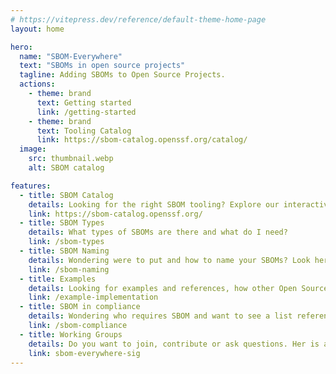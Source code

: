 ```yaml
---
# https://vitepress.dev/reference/default-theme-home-page
layout: home

hero:
  name: "SBOM-Everywhere"
  text: "SBOMs in open source projects"
  tagline: Adding SBOMs to Open Source Projects.
  actions:
    - theme: brand
      text: Getting started
      link: /getting-started
    - theme: brand
      text: Tooling Catalog
      link: https://sbom-catalog.openssf.org/catalog/
  image:
    src: thumbnail.webp
    alt: SBOM catalog

features:
  - title: SBOM Catalog
    details: Looking for the right SBOM tooling? Explore our interactive catalog.
    link: https://sbom-catalog.openssf.org/
  - title: SBOM Types
    details: What types of SBOMs are there and what do I need?
    link: /sbom-types
  - title: SBOM Naming
    details: Wondering were to put and how to name your SBOMs? Look here for best practices.
    link: /sbom-naming
  - title: Examples
    details: Looking for examples and references, how other Open Source Projects integrated SBOM.
    link: /example-implementation
  - title: SBOM in compliance
    details: Wondering who requires SBOM and want to see a list referencing the sources? Here's a list of laws, guidelines and requirements mandating SBOMs.
    link: /sbom-compliance
  - title: Working Groups
    details: Do you want to join, contribute or ask questions. Her is a list of working groups.
    link: sbom-everywhere-sig
---
```


<style>
:root {
  --vp-home-hero-name-color: transparent;
  --vp-home-hero-name-background: -webkit-linear-gradient(120deg, #43D3E0, #FCAF1A 80%);

  --vp-home-hero-image-background-image: linear-gradient(-45deg, #43D3E0 50%, #FCAF1A 50%);
  --vp-home-hero-image-filter: blur(44px);
}

@media (min-width: 640px) {
  :root {
    --vp-home-hero-image-filter: blur(56px);
  }
}

@media (min-width: 960px) {
  :root {
    --vp-home-hero-image-filter: blur(68px);
  }
}
</style>